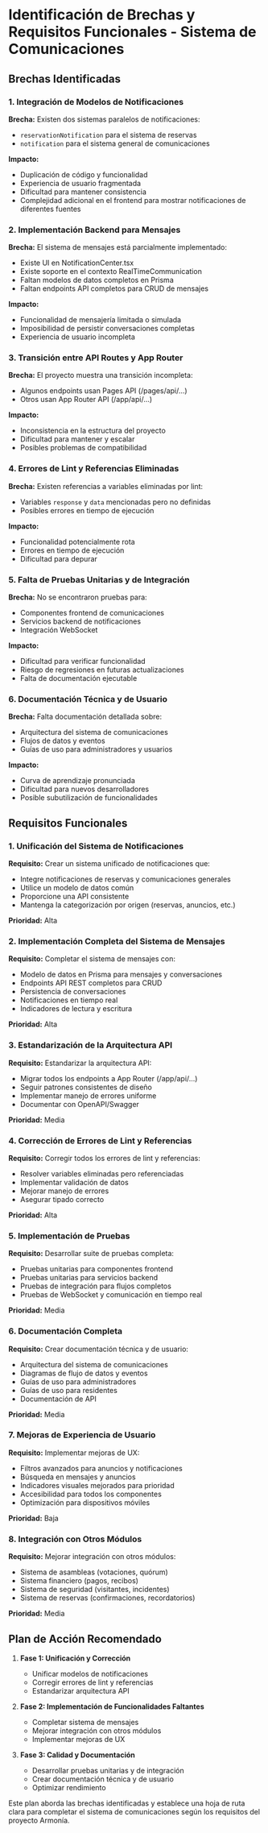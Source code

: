 # Identificación de Brechas y Requisitos Funcionales - Sistema de Comunicaciones

## Brechas Identificadas

### 1. Integración de Modelos de Notificaciones

**Brecha:** Existen dos sistemas paralelos de notificaciones:
- `reservationNotification` para el sistema de reservas
- `notification` para el sistema general de comunicaciones

**Impacto:** 
- Duplicación de código y funcionalidad
- Experiencia de usuario fragmentada
- Dificultad para mantener consistencia
- Complejidad adicional en el frontend para mostrar notificaciones de diferentes fuentes

### 2. Implementación Backend para Mensajes

**Brecha:** El sistema de mensajes está parcialmente implementado:
- Existe UI en NotificationCenter.tsx
- Existe soporte en el contexto RealTimeCommunication
- Faltan modelos de datos completos en Prisma
- Faltan endpoints API completos para CRUD de mensajes

**Impacto:**
- Funcionalidad de mensajería limitada o simulada
- Imposibilidad de persistir conversaciones completas
- Experiencia de usuario incompleta

### 3. Transición entre API Routes y App Router

**Brecha:** El proyecto muestra una transición incompleta:
- Algunos endpoints usan Pages API (/pages/api/...)
- Otros usan App Router API (/app/api/...)

**Impacto:**
- Inconsistencia en la estructura del proyecto
- Dificultad para mantener y escalar
- Posibles problemas de compatibilidad

### 4. Errores de Lint y Referencias Eliminadas

**Brecha:** Existen referencias a variables eliminadas por lint:
- Variables `response` y `data` mencionadas pero no definidas
- Posibles errores en tiempo de ejecución

**Impacto:**
- Funcionalidad potencialmente rota
- Errores en tiempo de ejecución
- Dificultad para depurar

### 5. Falta de Pruebas Unitarias y de Integración

**Brecha:** No se encontraron pruebas para:
- Componentes frontend de comunicaciones
- Servicios backend de notificaciones
- Integración WebSocket

**Impacto:**
- Dificultad para verificar funcionalidad
- Riesgo de regresiones en futuras actualizaciones
- Falta de documentación ejecutable

### 6. Documentación Técnica y de Usuario

**Brecha:** Falta documentación detallada sobre:
- Arquitectura del sistema de comunicaciones
- Flujos de datos y eventos
- Guías de uso para administradores y usuarios

**Impacto:**
- Curva de aprendizaje pronunciada
- Dificultad para nuevos desarrolladores
- Posible subutilización de funcionalidades

## Requisitos Funcionales

### 1. Unificación del Sistema de Notificaciones

**Requisito:** Crear un sistema unificado de notificaciones que:
- Integre notificaciones de reservas y comunicaciones generales
- Utilice un modelo de datos común
- Proporcione una API consistente
- Mantenga la categorización por origen (reservas, anuncios, etc.)

**Prioridad:** Alta

### 2. Implementación Completa del Sistema de Mensajes

**Requisito:** Completar el sistema de mensajes con:
- Modelo de datos en Prisma para mensajes y conversaciones
- Endpoints API REST completos para CRUD
- Persistencia de conversaciones
- Notificaciones en tiempo real
- Indicadores de lectura y escritura

**Prioridad:** Alta

### 3. Estandarización de la Arquitectura API

**Requisito:** Estandarizar la arquitectura API:
- Migrar todos los endpoints a App Router (/app/api/...)
- Seguir patrones consistentes de diseño
- Implementar manejo de errores uniforme
- Documentar con OpenAPI/Swagger

**Prioridad:** Media

### 4. Corrección de Errores de Lint y Referencias

**Requisito:** Corregir todos los errores de lint y referencias:
- Resolver variables eliminadas pero referenciadas
- Implementar validación de datos
- Mejorar manejo de errores
- Asegurar tipado correcto

**Prioridad:** Alta

### 5. Implementación de Pruebas

**Requisito:** Desarrollar suite de pruebas completa:
- Pruebas unitarias para componentes frontend
- Pruebas unitarias para servicios backend
- Pruebas de integración para flujos completos
- Pruebas de WebSocket y comunicación en tiempo real

**Prioridad:** Media

### 6. Documentación Completa

**Requisito:** Crear documentación técnica y de usuario:
- Arquitectura del sistema de comunicaciones
- Diagramas de flujo de datos y eventos
- Guías de uso para administradores
- Guías de uso para residentes
- Documentación de API

**Prioridad:** Media

### 7. Mejoras de Experiencia de Usuario

**Requisito:** Implementar mejoras de UX:
- Filtros avanzados para anuncios y notificaciones
- Búsqueda en mensajes y anuncios
- Indicadores visuales mejorados para prioridad
- Accesibilidad para todos los componentes
- Optimización para dispositivos móviles

**Prioridad:** Baja

### 8. Integración con Otros Módulos

**Requisito:** Mejorar integración con otros módulos:
- Sistema de asambleas (votaciones, quórum)
- Sistema financiero (pagos, recibos)
- Sistema de seguridad (visitantes, incidentes)
- Sistema de reservas (confirmaciones, recordatorios)

**Prioridad:** Media

## Plan de Acción Recomendado

1. **Fase 1: Unificación y Corrección**
   - Unificar modelos de notificaciones
   - Corregir errores de lint y referencias
   - Estandarizar arquitectura API

2. **Fase 2: Implementación de Funcionalidades Faltantes**
   - Completar sistema de mensajes
   - Mejorar integración con otros módulos
   - Implementar mejoras de UX

3. **Fase 3: Calidad y Documentación**
   - Desarrollar pruebas unitarias y de integración
   - Crear documentación técnica y de usuario
   - Optimizar rendimiento

Este plan aborda las brechas identificadas y establece una hoja de ruta clara para completar el sistema de comunicaciones según los requisitos del proyecto Armonía.
